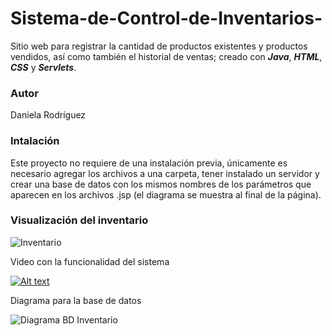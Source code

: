 # Sistema-de-Control-de-Inventarios-
Sitio web para registrar la cantidad de productos existentes y productos vendidos, así como también el historial de ventas; creado con ***Java***, ***HTML***, ***CSS*** y ***Servlets***. 

### Autor
Daniela Rodríguez 

### Intalación 
Este proyecto no requiere de una instalación previa, únicamente es necesario agregar los archivos a una carpeta, tener instalado un servidor y crear una base de datos con los mismos nombres de los parámetros que aparecen en los archivos .jsp (el diagrama se muestra al final de la página).

### Visualización del inventario 

![Inventario](https://github.com/DanielaRdzM/Sistema-de-Control-de-Inventarios-/assets/148818863/feaf7338-9e8f-4407-ac53-f9f96e7577f8)

Video con la funcionalidad del sistema

[![Alt text](https://img.youtube.com/vi/qwPFYD4_Ix0/0.jpg)](https://www.youtube.com/watch?v=qwPFYD4_Ix0)

Diagrama para la base de datos

![Diagrama BD Inventario](https://github.com/DanielaRdzM/Sistema-de-Control-de-Inventarios-/assets/148818863/64ba5cd3-1b95-457c-8931-bb7be1b217a1)
